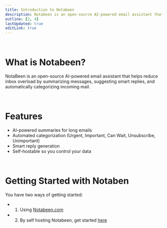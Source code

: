```yaml
---
title: Introduction to Notabeen
description: Notabeen is an open-source AI-powered email assistant that helps reduce inbox overload by summarizing messages, suggesting smart replies, and automatically categorizing incoming mail.
outline: [2, 4]
lastUpdated: true
editLink: true
---
```


<ZoomableImage src="https://github.com/NotaBeen/notabeen-ai-email-assistant/raw/main/public/notabeen-welcome.gif" alt="Notabeen welcome gif"/>

<br/>

# What is Notabeen?

NotaBeen is an open-source AI-powered email assistant that helps reduce inbox
overload by summarizing messages, suggesting smart replies, and automatically
categorizing incoming mail.

<br/>

# Features
- AI-powered summaries for long emails
- Automated categorization (Urgent, Important, Can Wait, Unsubscribe, Unimportant)
- Smart reply generation
- Self-hostable so you control your data

<br/>

# Getting Started with Notaben
You have two ways of getting started:
- 1. Using [Notabeen.com](https://notabeen.com/pricing)
- 2. By self hosting Notabeen, get started [here](/guide/getting-started/index.md)